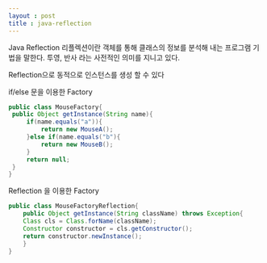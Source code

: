 ```yaml
---
layout : post
title : java-reflection
---
```




Java Reflection
리플렉션이란 객체를 통해 클래스의 정보를 분석해 내는 프로그램 기법을 말한다. 투영, 반사 라는 사전적인 의미를 지니고 있다.

Reflection으로 동적으로 인스턴스를 생성 할 수 있다

if/else 문을 이용한 Factory

```java
public class MouseFactory{
 public Object getInstance(String name){
     if(name.equals("a")){
         return new MouseA();
     }else if(name.equals("b"){
         return new MouseB();
     }
     return null;
 }
}
```


Reflection 을 이용한 Factory

```java
public class MouseFactoryReflection{
    public Object getInstance(String className) throws Exception{
    Class cls = Class.forName(className);
    Constructor constructor = cls.getConstructor();
    return constructor.newInstance();
    }
}
```
